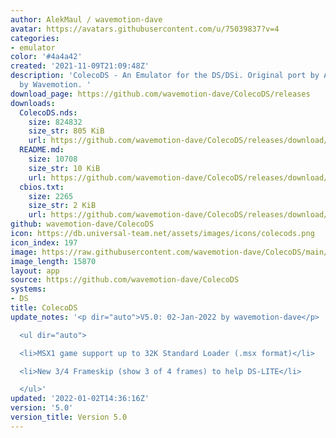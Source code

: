 ```yaml
---
author: AlekMaul / wavemotion-dave
avatar: https://avatars.githubusercontent.com/u/75039837?v=4
categories:
- emulator
color: '#4a4a42'
created: '2021-11-09T21:09:48Z'
description: 'ColecoDS - An Emulator for the DS/DSi. Original port by Alekmaul. Phoenix-Edition
  by Wavemotion. '
download_page: https://github.com/wavemotion-dave/ColecoDS/releases
downloads:
  ColecoDS.nds:
    size: 824832
    size_str: 805 KiB
    url: https://github.com/wavemotion-dave/ColecoDS/releases/download/5.0/ColecoDS.nds
  README.md:
    size: 10708
    size_str: 10 KiB
    url: https://github.com/wavemotion-dave/ColecoDS/releases/download/5.0/README.md
  cbios.txt:
    size: 2265
    size_str: 2 KiB
    url: https://github.com/wavemotion-dave/ColecoDS/releases/download/5.0/cbios.txt
github: wavemotion-dave/ColecoDS
icon: https://db.universal-team.net/assets/images/icons/colecods.png
icon_index: 197
image: https://raw.githubusercontent.com/wavemotion-dave/ColecoDS/main/arm9/gfx_data/pdev_tbg0.png
image_length: 15870
layout: app
source: https://github.com/wavemotion-dave/ColecoDS
systems:
- DS
title: ColecoDS
update_notes: '<p dir="auto">V5.0: 02-Jan-2022 by wavemotion-dave</p>

  <ul dir="auto">

  <li>MSX1 game support up to 32K Standard Loader (.msx format)</li>

  <li>New 3/4 Frameskip (show 3 of 4 frames) to help DS-LITE</li>

  </ul>'
updated: '2022-01-02T14:36:16Z'
version: '5.0'
version_title: Version 5.0
---
```

